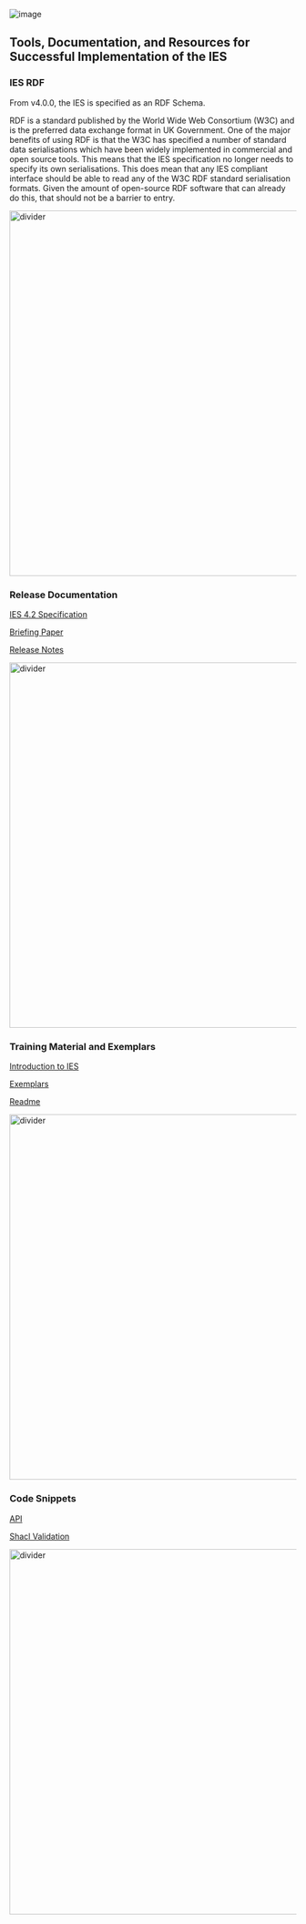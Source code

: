 ![image](https://user-images.githubusercontent.com/105221870/212308196-3216586d-3d8c-46ef-9531-2de71f0ab29a.png)

## Tools, Documentation, and Resources for Successful Implementation of the IES

### IES RDF
From v4.0.0, the IES is specified as an RDF Schema. 

RDF is a standard published by the World Wide Web Consortium (W3C) and is the preferred data exchange format in UK Government. One of the major benefits of using RDF is that the W3C has specified a number of standard data serialisations which have been widely implemented in commercial and open source tools. This means that the IES specification no longer needs to specify its own serialisations. This does mean that any IES compliant interface should be able to read any of the W3C RDF standard serialisation formats. Given the amount of open-source RDF software that can already do this, that should not be a barrier to entry.

<img width="642" alt="divider" src="https://user-images.githubusercontent.com/105221870/212307609-e4b39ec9-7709-4a32-8d52-125f7e193261.PNG">

### Release Documentation
[IES 4.2 Specification](https://www.example.com)

[Briefing Paper](https://www.example.com)

[Release Notes](https://www.example.com)

<img width="642" alt="divider" src="https://user-images.githubusercontent.com/105221870/212307609-e4b39ec9-7709-4a32-8d52-125f7e193261.PNG">

### Training Material and Exemplars
[Introduction to IES](https://www.example.com)

[Exemplars](https://www.example.com)

[Readme](https://www.example.com)

<img width="642" alt="divider" src="https://user-images.githubusercontent.com/105221870/212307609-e4b39ec9-7709-4a32-8d52-125f7e193261.PNG">

### Code Snippets
[API](https://www.example.com)

[Shacl Validation](https://www.example.com)

<img width="642" alt="divider" src="https://user-images.githubusercontent.com/105221870/212307609-e4b39ec9-7709-4a32-8d52-125f7e193261.PNG">
